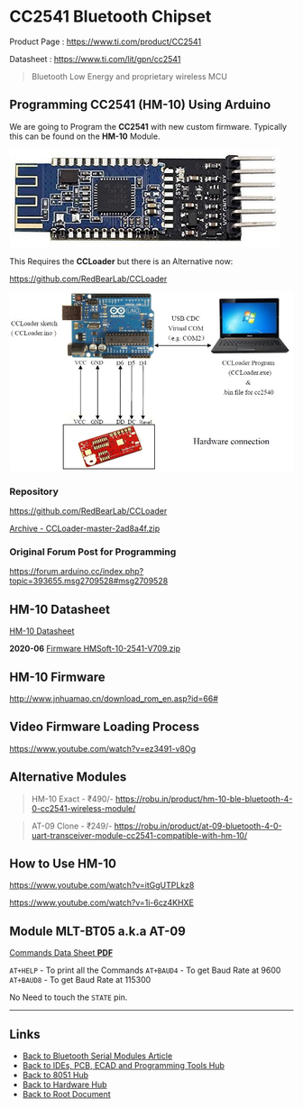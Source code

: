# CC2541 Bluetooth Chipset

Product Page : <https://www.ti.com/product/CC2541>

Datasheet : <https://www.ti.com/lit/gpn/cc2541>

> Bluetooth Low Energy and proprietary wireless MCU

## Programming CC2541 (HM-10) Using Arduino

We are going to Program the **CC2541** with new custom firmware. Typically this can be found on the **HM-10** Module.

![HM-10 Bluetooth Module](./CC2541-Bluetooth/bluetooth2-HM-10.jpg)

This Requires the **CCLoader** but there is an Alternative now:

<https://github.com/RedBearLab/CCLoader>

![CCLoader using Arduino](./CC2541-Bluetooth/CCLoader-Hardware.jpg)

### Repository

<https://github.com/RedBearLab/CCLoader>

[Archive - CCLoader-master-2ad8a4f.zip](./CC2541-Bluetooth/CCLoader-master-2ad8a4f.zip)

### Original Forum Post for Programming

<https://forum.arduino.cc/index.php?topic=393655.msg2709528#msg2709528>

## HM-10 Datasheet

[HM-10 Datasheet](./CC2541-Bluetooth/bluetooth40_en-HM-10-Datasheet.pdf)

**2020-06**
[Firmware HMSoft-10-2541-V709.zip](./CC2541-Bluetooth/HMSoft-10-2541-V709.zip)

## HM-10 Firmware

<http://www.jnhuamao.cn/download_rom_en.asp?id=66#>

## Video Firmware Loading Process

<https://www.youtube.com/watch?v=ez3491-v8Og>

## Alternative Modules

> HM-10 Exact - ₹490/-
> <https://robu.in/product/hm-10-ble-bluetooth-4-0-cc2541-wireless-module/>

> AT-09 Clone - ₹249/-
> <https://robu.in/product/at-09-bluetooth-4-0-uart-transceiver-module-cc2541-compatible-with-hm-10/>

## How to Use HM-10

<https://www.youtube.com/watch?v=itGgUTPLkz8>

<https://www.youtube.com/watch?v=1i-6cz4KHXE>

## Module MLT-BT05 a.k.a AT-09

[Commands Data Sheet **PDF**](./CC2541-Bluetooth/MLT-BT05-AT-commands-TRANSLATED.pdf)

`AT+HELP` - To print all the Commands
`AT+BAUD4` - To get Baud Rate at 9600
`AT+BAUD8` - To get Baud Rate at 115300

No Need to touch the `STATE` pin.


----
<!-- Footer Begins Here -->
## Links

- [Back to Bluetooth Serial Modules Article](../Modules-and-Devices/bluetooth-serial-modules.md)
- [Back to IDEs, PCB, ECAD and Programming Tools Hub](../TOOLS/README.md)
- [Back to 8051 Hub](./README.md)
- [Back to Hardware Hub](../README.md)
- [Back to Root Document](../../README.md)

